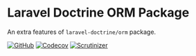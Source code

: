 Laravel Doctrine ORM Package
====
An extra features of ```laravel-doctrine/orm``` package.

[![GitHub](https://img.shields.io/github/workflow/status/kilip/laravel-doctrine-orm/CI?style=flat-square)](https://github.com/kilip/laravel-doctrine-orm/actions?query=workflow%3ACI+branch%3Amaster)
[![Codecov](https://img.shields.io/codecov/c/github/kilip/laravel-doctrine-orm?style=flat-square)](https://codecov.io/gh/kilip/laravel-doctrine-orm/branch/master)
[![Scrutinizer](https://img.shields.io/scrutinizer/quality/g/kilip/laravel-doctrine-orm?style=flat-square)](https://img.shields.io/scrutinizer/build/g/kilip/laravel-doctrine-orm?style=flat-square)